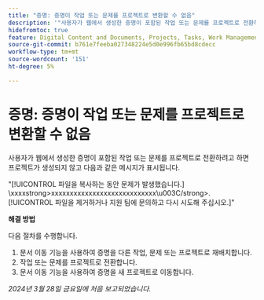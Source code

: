 ```yaml
---
title: "증명: 증명이 작업 또는 문제를 프로젝트로 변환할 수 없음"
description: '"사용자가 웹에서 생성한 증명이 포함된 작업 또는 문제를 프로젝트로 전환하려고 하면 프로젝트가 생성되지 않고 메시지가 표시됩니다. 해결 방법을 사용할 수 있습니다.”'
hidefromtoc: true
feature: Digital Content and Documents, Projects, Tasks, Work Management
source-git-commit: b761e7feeba027348224e5d0e996fb65bd8cdecc
workflow-type: tm+mt
source-wordcount: '151'
ht-degree: 5%

---
```



# 증명: 증명이 작업 또는 문제를 프로젝트로 변환할 수 없음

사용자가 웹에서 생성한 증명이 포함된 작업 또는 문제를 프로젝트로 전환하려고 하면 프로젝트가 생성되지 않고 다음과 같은 메시지가 표시됩니다.

&quot;[!UICONTROL 파일을 복사하는 동안 문제가 발생했습니다.] \xxxxstrong>xxxxxxxxxxxxxxxxxxxxxxxxxxxx\u003C\/strong>. [!UICONTROL 파일을 제거하거나 지원 팀에 문의하고 다시 시도해 주십시오.]&quot;

**해결 방법**

다음 절차를 수행합니다.

1. 문서 이동 기능을 사용하여 증명을 다른 작업, 문제 또는 프로젝트로 재배치합니다.
2. 작업 또는 문제를 프로젝트로 전환합니다.
3. 문서 이동 기능을 사용하여 증명을 새 프로젝트로 이동합니다.

_2024년 3월 28일 금요일에 처음 보고되었습니다._


